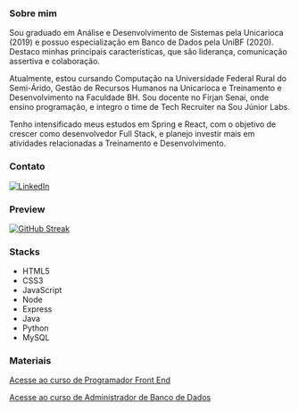 ### Sobre mim

Sou graduado em Análise e Desenvolvimento de Sistemas pela Unicarioca (2019) e possuo especialização em Banco de Dados pela UniBF (2020). Destaco minhas principais características, que são liderança, comunicação assertiva e colaboração. 

Atualmente, estou cursando Computação na Universidade Federal Rural do Semi-Árido, Gestão de Recursos Humanos na Unicarioca e Treinamento e Desenvolvimento na Faculdade BH. Sou docente no Firjan Senai, onde ensino programação, e integro o time de Tech Recruiter na Sou Júnior Labs. 

Tenho intensificado meus estudos em Spring e React, com o objetivo de crescer como desenvolvedor Full Stack, e planejo investir mais em atividades relacionadas a Treinamento e Desenvolvimento.

### Contato
[![LinkedIn](https://img.shields.io/badge/LinkedIn-000?style=for-the-badge&logo=linkedin&logoColor=0E76A8)](https://www.linkedin.com/in/nascimentof/)

### Preview

[![GitHub Streak](https://streak-stats.demolab.com/?user=f5-nascimento&theme=dark&background=000&border=30A3DC&dates=FFF)](https://git.io/streak-stats)

### Stacks

- HTML5
- CSS3
- JavaScript
- Node
- Express
- Java
- Python
- MySQL

### Materiais
[Acesse ao curso de Programador Front End]("https://profnascimentof.notion.site/profnascimentof/PROGRAMADOR-FRON-END-f1d9edc217f144d78b8212425861b803")

[Acesse ao curso de Administrador de Banco de Dados]("https://www.notion.so/profnascimentof/ADMINISTRADOR-DE-BANCO-DE-DADOS-fb30bd37519f435facf9fd4dcd514f68?pvs=4")
